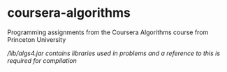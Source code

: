 # coursera-algorithms
Programming assignments from the Coursera Algorithms course from Princeton University 

*/lib/algs4.jar contains libraries used in problems and a reference to this is required for compilation*
